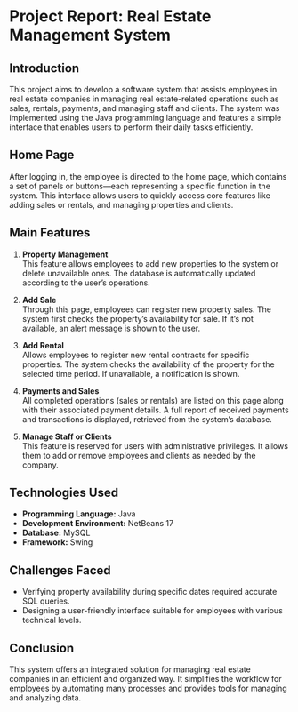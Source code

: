 # Project Report: Real Estate Management System

## Introduction
This project aims to develop a software system that assists employees in real estate companies in managing real estate-related operations such as sales, rentals, payments, and managing staff and clients. The system was implemented using the Java programming language and features a simple interface that enables users to perform their daily tasks efficiently.

## Home Page
After logging in, the employee is directed to the home page, which contains a set of panels or buttons—each representing a specific function in the system. This interface allows users to quickly access core features like adding sales or rentals, and managing properties and clients.

## Main Features

1. **Property Management**  
   This feature allows employees to add new properties to the system or delete unavailable ones. The database is automatically updated according to the user’s operations.

2. **Add Sale**  
   Through this page, employees can register new property sales. The system first checks the property’s availability for sale. If it’s not available, an alert message is shown to the user.

3. **Add Rental**  
   Allows employees to register new rental contracts for specific properties. The system checks the availability of the property for the selected time period. If unavailable, a notification is shown.

4. **Payments and Sales**  
   All completed operations (sales or rentals) are listed on this page along with their associated payment details. A full report of received payments and transactions is displayed, retrieved from the system’s database.

5. **Manage Staff or Clients**  
   This feature is reserved for users with administrative privileges. It allows them to add or remove employees and clients as needed by the company.

## Technologies Used
- **Programming Language:** Java  
- **Development Environment:** NetBeans 17 
- **Database:** MySQL  
- **Framework:** Swing

## Challenges Faced
- Verifying property availability during specific dates required accurate SQL queries.  
- Designing a user-friendly interface suitable for employees with various technical levels.

## Conclusion
This system offers an integrated solution for managing real estate companies in an efficient and organized way. It simplifies the workflow for employees by automating many processes and provides tools for managing and analyzing data.
